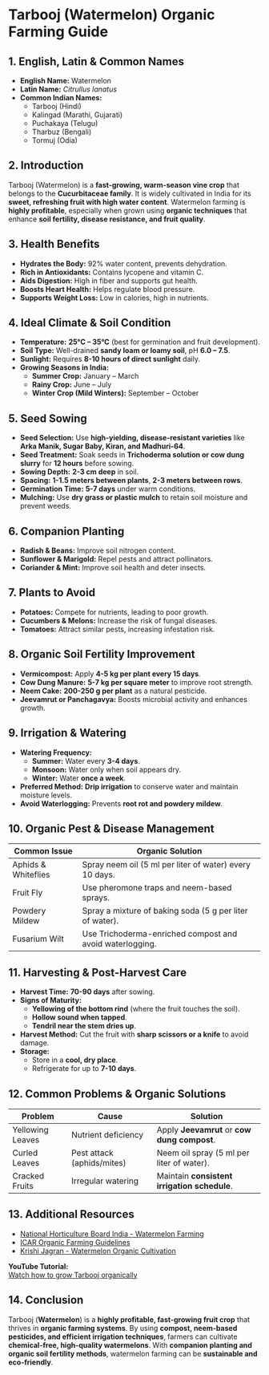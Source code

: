 # Tarbooj (Watermelon) Organic Farming Guide  

## 1. English, Latin & Common Names  

- **English Name:** Watermelon  
- **Latin Name:** *Citrullus lanatus*  
- **Common Indian Names:**  
  - Tarbooj (Hindi)  
  - Kalingad (Marathi, Gujarati)  
  - Puchakaya (Telugu)  
  - Tharbuz (Bengali)  
  - Tormuj (Odia)  

## 2. Introduction  

Tarbooj (Watermelon) is a **fast-growing, warm-season vine crop** that belongs to the **Cucurbitaceae family**. It is widely cultivated in India for its **sweet, refreshing fruit with high water content**. Watermelon farming is **highly profitable**, especially when grown using **organic techniques** that enhance **soil fertility, disease resistance, and fruit quality**.

## 3. Health Benefits  

- **Hydrates the Body:** 92% water content, prevents dehydration.  
- **Rich in Antioxidants:** Contains lycopene and vitamin C.  
- **Aids Digestion:** High in fiber and supports gut health.  
- **Boosts Heart Health:** Helps regulate blood pressure.  
- **Supports Weight Loss:** Low in calories, high in nutrients.  

## 4. Ideal Climate & Soil Condition  

- **Temperature:** **25°C – 35°C** (best for germination and fruit development).  
- **Soil Type:** Well-drained **sandy loam or loamy soil**, pH **6.0 – 7.5**.  
- **Sunlight:** Requires **8-10 hours of direct sunlight** daily.  
- **Growing Seasons in India:**  
  - **Summer Crop:** January – March  
  - **Rainy Crop:** June – July  
  - **Winter Crop (Mild Winters):** September – October  

## 5. Seed Sowing  

- **Seed Selection:** Use **high-yielding, disease-resistant varieties** like **Arka Manik, Sugar Baby, Kiran, and Madhuri-64**.  
- **Seed Treatment:** Soak seeds in **Trichoderma solution or cow dung slurry** for **12 hours** before sowing.  
- **Sowing Depth:** **2-3 cm deep** in soil.  
- **Spacing:** **1-1.5 meters between plants**, **2-3 meters between rows**.  
- **Germination Time:** **5-7 days** under warm conditions.  
- **Mulching:** Use **dry grass or plastic mulch** to retain soil moisture and prevent weeds.  

## 6. Companion Planting  

- **Radish & Beans:** Improve soil nitrogen content.  
- **Sunflower & Marigold:** Repel pests and attract pollinators.  
- **Coriander & Mint:** Improve soil health and deter insects.  

## 7. Plants to Avoid  

- **Potatoes:** Compete for nutrients, leading to poor growth.  
- **Cucumbers & Melons:** Increase the risk of fungal diseases.  
- **Tomatoes:** Attract similar pests, increasing infestation risk.  

## 8. Organic Soil Fertility Improvement  

- **Vermicompost:** Apply **4-5 kg per plant every 15 days**.  
- **Cow Dung Manure:** **5-7 kg per square meter** to improve root strength.  
- **Neem Cake:** **200-250 g per plant** as a natural pesticide.  
- **Jeevamrut or Panchagavya:** Boosts microbial activity and enhances growth.  

## 9. Irrigation & Watering  

- **Watering Frequency:**  
  - **Summer:** Water every **3-4 days**.  
  - **Monsoon:** Water only when soil appears dry.  
  - **Winter:** Water **once a week**.  
- **Preferred Method:** **Drip irrigation** to conserve water and maintain moisture levels.  
- **Avoid Waterlogging:** Prevents **root rot and powdery mildew**.  

## 10. Organic Pest & Disease Management  

| Common Issue        | Organic Solution                                      |
|---------------------|------------------------------------------------------|
| Aphids & Whiteflies | Spray neem oil (5 ml per liter of water) every 10 days. |
| Fruit Fly          | Use pheromone traps and neem-based sprays.           |
| Powdery Mildew     | Spray a mixture of baking soda (5 g per liter of water). |
| Fusarium Wilt      | Use Trichoderma-enriched compost and avoid waterlogging. |

## 11. Harvesting & Post-Harvest Care  

- **Harvest Time:** **70-90 days** after sowing.  
- **Signs of Maturity:**  
  - **Yellowing of the bottom rind** (where the fruit touches the soil).  
  - **Hollow sound when tapped**.  
  - **Tendril near the stem dries up**.  
- **Harvest Method:** Cut the fruit with **sharp scissors or a knife** to avoid damage.  
- **Storage:**  
  - Store in a **cool, dry place**.  
  - Refrigerate for up to **7-10 days**.  

## 12. Common Problems & Organic Solutions  

| Problem          | Cause                  | Solution                                      |
|-----------------|------------------------|----------------------------------------------|
| Yellowing Leaves | Nutrient deficiency    | Apply **Jeevamrut** or **cow dung compost**. |
| Curled Leaves   | Pest attack (aphids/mites) | Neem oil spray (5 ml per liter of water). |
| Cracked Fruits  | Irregular watering      | Maintain **consistent irrigation schedule**. |

## 13. Additional Resources  

- [National Horticulture Board India - Watermelon Farming](http://nhb.gov.in)  
- [ICAR Organic Farming Guidelines](https://icar.org.in)  
- [Krishi Jagran - Watermelon Organic Cultivation](https://www.krishijagran.com)  

**YouTube Tutorial:**  
[Watch how to grow Tarbooj organically](https://www.youtube.com/watch?v=xyz123)  

## 14. Conclusion  

Tarbooj (**Watermelon**) is a **highly profitable, fast-growing fruit crop** that thrives in **organic farming systems**. By using **compost, neem-based pesticides, and efficient irrigation techniques**, farmers can cultivate **chemical-free, high-quality watermelons**. With **companion planting and organic soil fertility methods**, watermelon farming can be **sustainable and eco-friendly**.

